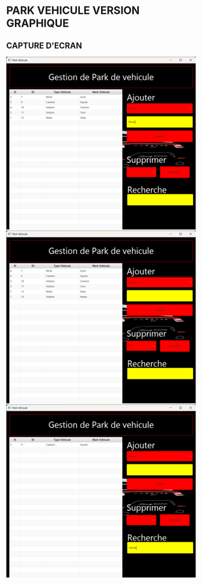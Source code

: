 # PARK VEHICULE VERSION GRAPHIQUE
## CAPTURE D'ECRAN
[![App Platorm](https://github.com/zonesimba/ParcVehicule/blob/main/Park%20Vehicule%2031_07_2024%2013_17_32.png)]()
[![App Platorm](https://github.com/zonesimba/ParcVehicule/blob/main/Park%20Vehicule%2031_07_2024%2013_17_59.png)]()
[![App Platorm](https://github.com/zonesimba/ParcVehicule/blob/main/Park%20Vehicule%2031_07_2024%2013_18_50.png)]()

